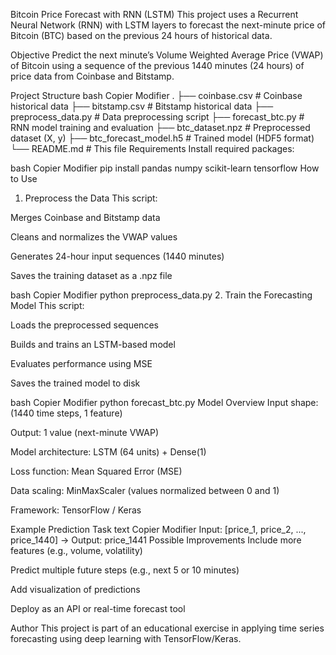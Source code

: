 Bitcoin Price Forecast with RNN (LSTM)
This project uses a Recurrent Neural Network (RNN) with LSTM layers to forecast the next-minute price of Bitcoin (BTC) based on the previous 24 hours of historical data.

Objective
Predict the next minute’s Volume Weighted Average Price (VWAP) of Bitcoin using a sequence of the previous 1440 minutes (24 hours) of price data from Coinbase and Bitstamp.

Project Structure
bash
Copier
Modifier
.
├── coinbase.csv               # Coinbase historical data
├── bitstamp.csv               # Bitstamp historical data
├── preprocess_data.py         # Data preprocessing script
├── forecast_btc.py            # RNN model training and evaluation
├── btc_dataset.npz            # Preprocessed dataset (X, y)
├── btc_forecast_model.h5      # Trained model (HDF5 format)
└── README.md                  # This file
Requirements
Install required packages:

bash
Copier
Modifier
pip install pandas numpy scikit-learn tensorflow
How to Use
1. Preprocess the Data
This script:

Merges Coinbase and Bitstamp data

Cleans and normalizes the VWAP values

Generates 24-hour input sequences (1440 minutes)

Saves the training dataset as a .npz file

bash
Copier
Modifier
python preprocess_data.py
2. Train the Forecasting Model
This script:

Loads the preprocessed sequences

Builds and trains an LSTM-based model

Evaluates performance using MSE

Saves the trained model to disk

bash
Copier
Modifier
python forecast_btc.py
Model Overview
Input shape: (1440 time steps, 1 feature)

Output: 1 value (next-minute VWAP)

Model architecture: LSTM (64 units) + Dense(1)

Loss function: Mean Squared Error (MSE)

Data scaling: MinMaxScaler (values normalized between 0 and 1)

Framework: TensorFlow / Keras

Example Prediction Task
text
Copier
Modifier
Input: [price_1, price_2, ..., price_1440] → Output: price_1441
Possible Improvements
Include more features (e.g., volume, volatility)

Predict multiple future steps (e.g., next 5 or 10 minutes)

Add visualization of predictions

Deploy as an API or real-time forecast tool

Author
This project is part of an educational exercise in applying time series forecasting using deep learning with TensorFlow/Keras.


